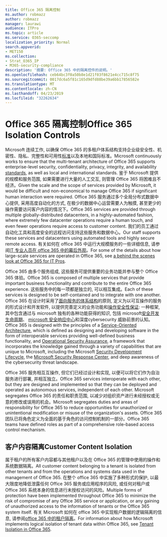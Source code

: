 ```yaml
---
title: Office 365 隔离控制
ms.author: robmazz
author: robmazz
manager: laurawi
audience: ITPro
ms.topic: article
ms.service: O365-seccomp
localization_priority: Normal
search.appverid:
- MET150
ms.collection:
- Strat_O365_IP
- M365-security-compliance
description: '摘要: Office 365 中的隔离控件的说明。'
ms.openlocfilehash: ceb64bc3f0a50b8e1d21f03f8621e4cc715c8f75
ms.sourcegitcommit: 0017dc6a5f81c165d9dfd88be39a6bb17856582e
ms.translationtype: MT
ms.contentlocale: zh-CN
ms.lasthandoff: 04/23/2019
ms.locfileid: "32262634"
---
```

# <a name="office-365-isolation-controls"></a><span data-ttu-id="e78d8-103">Office 365 隔离控制</span><span class="sxs-lookup"><span data-stu-id="e78d8-103">Office 365 Isolation Controls</span></span> 

<span data-ttu-id="e78d8-104">Microsoft 连续工作, 以确保 Office 365 的多租户体系结构支持企业级安全性、机密性、隐私、完整性和可用性[标准](https://www.microsoft.com/TrustCenter/Compliance?service=Office#Icons)以及本地和国际标准。</span><span class="sxs-lookup"><span data-stu-id="e78d8-104">Microsoft continuously works to ensure that the multi-tenant architecture of Office 365 supports enterprise-level security, confidentiality, privacy, integrity, and availability [standards](https://www.microsoft.com/TrustCenter/Compliance?service=Office#Icons), as well as local and international standards.</span></span> <span data-ttu-id="e78d8-105">鉴于 Microsoft 提供的规模和服务范围, 如果需要进行大量的人工交互, 则管理 Office 365 将困难且不经济。</span><span class="sxs-lookup"><span data-stu-id="e78d8-105">Given the scale and the scope of services provided by Microsoft, it would be difficult and non-economical to manage Office 365 if significant human interaction were required.</span></span> <span data-ttu-id="e78d8-106">Office 365 服务通过多个全局分布式数据中心提供, 采用高度自动化的方式, 在极少的数据中心运营需要人为触摸, 甚至更少的操作需要访问客户内容的情况下。</span><span class="sxs-lookup"><span data-stu-id="e78d8-106">Office 365 services are provided through multiple globally-distributed datacenters, in a highly-automated fashion, where extremely few datacenter operations require a human touch, and even fewer operations require access to customer content.</span></span> <span data-ttu-id="e78d8-107">我们的员工通过自动化工具和高度安全的远程访问支持这些服务和数据中心。</span><span class="sxs-lookup"><span data-stu-id="e78d8-107">Our staff supports these services and datacenters using automated tools and highly secure remote access.</span></span> <span data-ttu-id="e78d8-108">有关如何在 office 365 中运行大规模服务的一些详细信息, 请参阅[IT 专业人员在 office 365 中的幕后外观](https://channel9.msdn.com/Events/SharePoint-Conference/2014/SPC202)。</span><span class="sxs-lookup"><span data-stu-id="e78d8-108">For some of the details about how large-scale services are operated in Office 365, see [a behind the scenes look at Office 365 for IT Pros](https://channel9.msdn.com/Events/SharePoint-Conference/2014/SPC202).</span></span>

<span data-ttu-id="e78d8-109">Office 365 由多个服务组成, 这些服务可提供重要的业务功能并参与整个 Office 365 体验。</span><span class="sxs-lookup"><span data-stu-id="e78d8-109">Office 365 is composed of multiple services that provide important business functionality and contribute to the entire Office 365 experience.</span></span> <span data-ttu-id="e78d8-110">这些服务中的每一项都是独立的, 可以相互集成。</span><span class="sxs-lookup"><span data-stu-id="e78d8-110">Each of these services is designed to be self-contained and to integrate with one another.</span></span> <span data-ttu-id="e78d8-111">Office 365 在设计时采用了[面向服务的体系结构](https://msdn.microsoft.com/library/aa480021.aspx)的原则, 定义为以可互操作的服务的形式设计和开发软件, 以提供完善定义的业务功能和[操作安全性保证](http://www.microsoft.com/download/details.aspx?id=40872): 一种框架, 其中包含通过与 microsoft 独有的各种功能获得的知识, 包括 microsoft[安全开发生命周期](https://www.microsoft.com/sdl/default.aspx)、 [microsoft 安全响应中心](https://technet.microsoft.com/library/dn440717.aspx)和深度cybersecurity 威胁前景的认知。</span><span class="sxs-lookup"><span data-stu-id="e78d8-111">Office 365 is designed with the principles of a [Service-Oriented Architecture](https://msdn.microsoft.com/library/aa480021.aspx), which is defined as designing and developing software in the form of interoperable services providing well-defined business functionality, and [Operational Security Assurance](http://www.microsoft.com/download/details.aspx?id=40872), a framework that incorporates the knowledge gained through a variety of capabilities that are unique to Microsoft, including the Microsoft [Security Development Lifecycle](https://www.microsoft.com/sdl/default.aspx), the [Microsoft Security Response Center](https://technet.microsoft.com/library/dn440717.aspx), and deep awareness of the cybersecurity threat landscape.</span></span>

<span data-ttu-id="e78d8-112">Office 365 服务相互互操作, 但它们已经过设计和实现, 以便可以将它们作为自治服务进行部署, 并相互独立。</span><span class="sxs-lookup"><span data-stu-id="e78d8-112">Office 365 services interoperate with each other, but they are designed and implemented so that they can be deployed and operated as autonomous services, independent of each other.</span></span> <span data-ttu-id="e78d8-113">Microsoft segregates Office 365 的责任和职责范围, 以减少对组织资产进行未经授权或无意的修改或误用的机会。</span><span class="sxs-lookup"><span data-stu-id="e78d8-113">Microsoft segregates duties and areas of responsibility for Office 365 to reduce opportunities for unauthorized or unintentional modification or misuse of the organization's assets.</span></span> <span data-ttu-id="e78d8-114">Office 365 团队已将角色定义为全面的基于角色的访问控制机制的一部分。</span><span class="sxs-lookup"><span data-stu-id="e78d8-114">Office 365 teams have defined roles as part of a comprehensive role-based access control mechanism.</span></span>

## <a name="customer-content-isolation"></a><span data-ttu-id="e78d8-115">客户内容隔离</span><span class="sxs-lookup"><span data-stu-id="e78d8-115">Customer Content Isolation</span></span>
<span data-ttu-id="e78d8-116">属于租户的所有客户内容都与其他租户以及在 Office 365 的管理中使用的操作和系统数据隔离。</span><span class="sxs-lookup"><span data-stu-id="e78d8-116">All customer content belonging to a tenant is isolated from other tenants and from the operations and systems data used in the management of Office 365.</span></span> <span data-ttu-id="e78d8-117">在整个 office 365 中实施了多种形式的保护, 以最大限度地降低泄露任何 Office 365 服务或应用程序的风险, 或任何对租户或 Office 365 系统本身的信息进行未授权访问的风险。</span><span class="sxs-lookup"><span data-stu-id="e78d8-117">Multiple forms of protection have been implemented throughout Office 365 to minimize the risk of compromise of any Office 365 service or application, or any gaining of unauthorized access to the information of tenants or the Office 365 system itself.</span></span> <span data-ttu-id="e78d8-118">有关 Microsoft 如何在 office 365 中实现租户数据的逻辑隔离的信息, 请参阅[office 365 中的租户隔离](office-365-tenant-isolation-overview.md)。</span><span class="sxs-lookup"><span data-stu-id="e78d8-118">For information about how Microsoft implements logical isolation of tenant data within Office 365, see [Tenant Isolation in Office 365](office-365-tenant-isolation-overview.md).</span></span>
